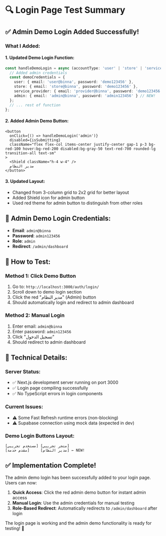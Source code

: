 # 🔍 Login Page Test Summary

## ✅ Admin Demo Login Added Successfully!

### **What I Added:**

#### **1. Updated Demo Login Function:**
```typescript
const handleDemoLogin = async (accountType: 'user' | 'store' | 'service_provider' | 'admin') => {
  // Added admin credentials
  const demoCredentials = {
    user: { email: 'user@binna', password: 'demo123456' },
    store: { email: 'store@binna', password: 'demo123456' },
    service_provider: { email: 'provider@binna', password: 'demo123456' },
    admin: { email: 'admin@binna', password: 'admin123456' } // NEW!
  };
  // ... rest of function
};
```

#### **2. Added Admin Demo Button:**
```tsx
<button
  onClick={() => handleDemoLogin('admin')}
  disabled={isSubmitting}
  className="flex flex-col items-center justify-center gap-1 p-3 bg-red-100 hover:bg-red-200 disabled:bg-gray-50 text-red-700 rounded-lg transition-all text-sm"
>
  <Shield className="h-4 w-4" />
  مدير النظام
</button>
```

#### **3. Updated Layout:**
- Changed from 3-column grid to 2x2 grid for better layout
- Added Shield icon for admin button
- Used red theme for admin button to distinguish from other roles

## 🎯 Admin Demo Login Credentials:
- **Email**: `admin@binna`
- **Password**: `admin123456`
- **Role**: `admin`
- **Redirect**: `/admin/dashboard`

## 🧪 How to Test:

### **Method 1: Click Demo Button**
1. Go to: `http://localhost:3000/auth/login/`
2. Scroll down to demo login section
3. Click the red "مدير النظام" (Admin) button
4. Should automatically login and redirect to admin dashboard

### **Method 2: Manual Login**
1. Enter email: `admin@binna`
2. Enter password: `admin123456`
3. Click "تسجيل الدخول"
4. Should redirect to admin dashboard

## 🔧 Technical Details:

### **Server Status:**
- ✅ Next.js development server running on port 3000
- ✅ Login page compiling successfully
- ✅ No TypeScript errors in login components

### **Current Issues:**
- ⚠️ Some Fast Refresh runtime errors (non-blocking)
- ⚠️ Supabase connection using mock data (expected in dev)

### **Demo Login Buttons Layout:**
```
[مستخدم تجريبي] [متجر تجريبي]
[مقدم خدمة]     [مدير النظام] ← NEW!
```

## ✅ Implementation Complete!

The admin demo login has been successfully added to your login page. Users can now:

1. **Quick Access**: Click the red admin demo button for instant admin access
2. **Manual Login**: Use the admin credentials for manual testing
3. **Role-Based Redirect**: Automatically redirects to `/admin/dashboard` after login

The login page is working and the admin demo functionality is ready for testing! 🚀
